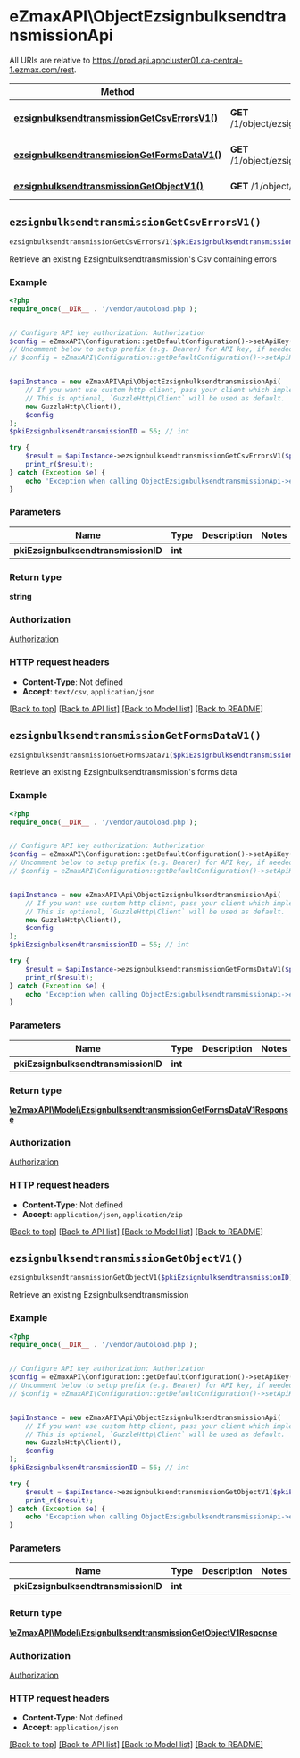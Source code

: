 # eZmaxAPI\ObjectEzsignbulksendtransmissionApi

All URIs are relative to https://prod.api.appcluster01.ca-central-1.ezmax.com/rest.

Method | HTTP request | Description
------------- | ------------- | -------------
[**ezsignbulksendtransmissionGetCsvErrorsV1()**](ObjectEzsignbulksendtransmissionApi.md#ezsignbulksendtransmissionGetCsvErrorsV1) | **GET** /1/object/ezsignbulksendtransmission/{pkiEzsignbulksendtransmissionID}/getCsvErrors | Retrieve an existing Ezsignbulksendtransmission&#39;s Csv containing errors
[**ezsignbulksendtransmissionGetFormsDataV1()**](ObjectEzsignbulksendtransmissionApi.md#ezsignbulksendtransmissionGetFormsDataV1) | **GET** /1/object/ezsignbulksendtransmission/{pkiEzsignbulksendtransmissionID}/getFormsData | Retrieve an existing Ezsignbulksendtransmission&#39;s forms data
[**ezsignbulksendtransmissionGetObjectV1()**](ObjectEzsignbulksendtransmissionApi.md#ezsignbulksendtransmissionGetObjectV1) | **GET** /1/object/ezsignbulksendtransmission/{pkiEzsignbulksendtransmissionID} | Retrieve an existing Ezsignbulksendtransmission


## `ezsignbulksendtransmissionGetCsvErrorsV1()`

```php
ezsignbulksendtransmissionGetCsvErrorsV1($pkiEzsignbulksendtransmissionID): string
```

Retrieve an existing Ezsignbulksendtransmission's Csv containing errors



### Example

```php
<?php
require_once(__DIR__ . '/vendor/autoload.php');


// Configure API key authorization: Authorization
$config = eZmaxAPI\Configuration::getDefaultConfiguration()->setApiKey('Authorization', 'YOUR_API_KEY');
// Uncomment below to setup prefix (e.g. Bearer) for API key, if needed
// $config = eZmaxAPI\Configuration::getDefaultConfiguration()->setApiKeyPrefix('Authorization', 'Bearer');


$apiInstance = new eZmaxAPI\Api\ObjectEzsignbulksendtransmissionApi(
    // If you want use custom http client, pass your client which implements `GuzzleHttp\ClientInterface`.
    // This is optional, `GuzzleHttp\Client` will be used as default.
    new GuzzleHttp\Client(),
    $config
);
$pkiEzsignbulksendtransmissionID = 56; // int

try {
    $result = $apiInstance->ezsignbulksendtransmissionGetCsvErrorsV1($pkiEzsignbulksendtransmissionID);
    print_r($result);
} catch (Exception $e) {
    echo 'Exception when calling ObjectEzsignbulksendtransmissionApi->ezsignbulksendtransmissionGetCsvErrorsV1: ', $e->getMessage(), PHP_EOL;
}
```

### Parameters

Name | Type | Description  | Notes
------------- | ------------- | ------------- | -------------
 **pkiEzsignbulksendtransmissionID** | **int**|  |

### Return type

**string**

### Authorization

[Authorization](../../README.md#Authorization)

### HTTP request headers

- **Content-Type**: Not defined
- **Accept**: `text/csv`, `application/json`

[[Back to top]](#) [[Back to API list]](../../README.md#endpoints)
[[Back to Model list]](../../README.md#models)
[[Back to README]](../../README.md)

## `ezsignbulksendtransmissionGetFormsDataV1()`

```php
ezsignbulksendtransmissionGetFormsDataV1($pkiEzsignbulksendtransmissionID): \eZmaxAPI\Model\EzsignbulksendtransmissionGetFormsDataV1Response
```

Retrieve an existing Ezsignbulksendtransmission's forms data



### Example

```php
<?php
require_once(__DIR__ . '/vendor/autoload.php');


// Configure API key authorization: Authorization
$config = eZmaxAPI\Configuration::getDefaultConfiguration()->setApiKey('Authorization', 'YOUR_API_KEY');
// Uncomment below to setup prefix (e.g. Bearer) for API key, if needed
// $config = eZmaxAPI\Configuration::getDefaultConfiguration()->setApiKeyPrefix('Authorization', 'Bearer');


$apiInstance = new eZmaxAPI\Api\ObjectEzsignbulksendtransmissionApi(
    // If you want use custom http client, pass your client which implements `GuzzleHttp\ClientInterface`.
    // This is optional, `GuzzleHttp\Client` will be used as default.
    new GuzzleHttp\Client(),
    $config
);
$pkiEzsignbulksendtransmissionID = 56; // int

try {
    $result = $apiInstance->ezsignbulksendtransmissionGetFormsDataV1($pkiEzsignbulksendtransmissionID);
    print_r($result);
} catch (Exception $e) {
    echo 'Exception when calling ObjectEzsignbulksendtransmissionApi->ezsignbulksendtransmissionGetFormsDataV1: ', $e->getMessage(), PHP_EOL;
}
```

### Parameters

Name | Type | Description  | Notes
------------- | ------------- | ------------- | -------------
 **pkiEzsignbulksendtransmissionID** | **int**|  |

### Return type

[**\eZmaxAPI\Model\EzsignbulksendtransmissionGetFormsDataV1Response**](../Model/EzsignbulksendtransmissionGetFormsDataV1Response.md)

### Authorization

[Authorization](../../README.md#Authorization)

### HTTP request headers

- **Content-Type**: Not defined
- **Accept**: `application/json`, `application/zip`

[[Back to top]](#) [[Back to API list]](../../README.md#endpoints)
[[Back to Model list]](../../README.md#models)
[[Back to README]](../../README.md)

## `ezsignbulksendtransmissionGetObjectV1()`

```php
ezsignbulksendtransmissionGetObjectV1($pkiEzsignbulksendtransmissionID): \eZmaxAPI\Model\EzsignbulksendtransmissionGetObjectV1Response
```

Retrieve an existing Ezsignbulksendtransmission



### Example

```php
<?php
require_once(__DIR__ . '/vendor/autoload.php');


// Configure API key authorization: Authorization
$config = eZmaxAPI\Configuration::getDefaultConfiguration()->setApiKey('Authorization', 'YOUR_API_KEY');
// Uncomment below to setup prefix (e.g. Bearer) for API key, if needed
// $config = eZmaxAPI\Configuration::getDefaultConfiguration()->setApiKeyPrefix('Authorization', 'Bearer');


$apiInstance = new eZmaxAPI\Api\ObjectEzsignbulksendtransmissionApi(
    // If you want use custom http client, pass your client which implements `GuzzleHttp\ClientInterface`.
    // This is optional, `GuzzleHttp\Client` will be used as default.
    new GuzzleHttp\Client(),
    $config
);
$pkiEzsignbulksendtransmissionID = 56; // int

try {
    $result = $apiInstance->ezsignbulksendtransmissionGetObjectV1($pkiEzsignbulksendtransmissionID);
    print_r($result);
} catch (Exception $e) {
    echo 'Exception when calling ObjectEzsignbulksendtransmissionApi->ezsignbulksendtransmissionGetObjectV1: ', $e->getMessage(), PHP_EOL;
}
```

### Parameters

Name | Type | Description  | Notes
------------- | ------------- | ------------- | -------------
 **pkiEzsignbulksendtransmissionID** | **int**|  |

### Return type

[**\eZmaxAPI\Model\EzsignbulksendtransmissionGetObjectV1Response**](../Model/EzsignbulksendtransmissionGetObjectV1Response.md)

### Authorization

[Authorization](../../README.md#Authorization)

### HTTP request headers

- **Content-Type**: Not defined
- **Accept**: `application/json`

[[Back to top]](#) [[Back to API list]](../../README.md#endpoints)
[[Back to Model list]](../../README.md#models)
[[Back to README]](../../README.md)
